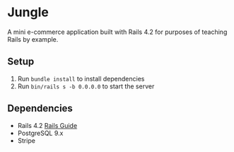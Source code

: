# Jungle

A mini e-commerce application built with Rails 4.2 for purposes of teaching Rails by example.

## Setup

1. Run `bundle install` to install dependencies
2. Run `bin/rails s -b 0.0.0.0` to start the server

## Dependencies

* Rails 4.2 [Rails Guide](http://guides.rubyonrails.org/v4.2/)
* PostgreSQL 9.x
* Stripe
